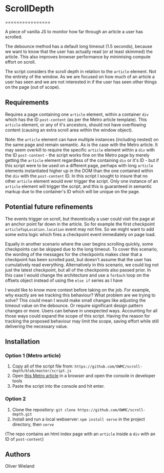 # ScrollDepth
================

A piece of vanilla JS to monitor how far through an article a user has scrolled.

The debounce method has a default long timeout (1.5 seconds), because we want to know that the user has actually read (or at least skimmed) the article. This also improves browser performance by minimising compute effort on scroll.

The script considers the scroll depth in relation to the `article` element. Not the entirety of the window. As we are focused on how much of an article a user has seen and we are not interested in if the user has seen other things on the page (out of scope).

## Requirements

Requires a page containing one `article` element, within a container `div` which has the ID `post-content` (as per the Metro article template).
This `article` element, or any of it's ancestors, should not have overflowing content (causing an extra scroll area within the window object).

Note: the `article` element can have multiple instances (including nested) on the same page and remain semantic. As is the case with the Metro article. It may seem overkill to require the specific `article` element within a `div` with the ID `post-content` - the script works fine on the Metro page by merely getting the `article` element regardless of the containing `div` or it's ID - but if this script were to be used on a different page, perhaps with long `article` elements instantiated higher up in the DOM than the one contained within the `div` with the `post-content` ID. In this script I sought to insure that no other `article` element would ever trigger the script. Only one instance of an `article` element will trigger the script, and this is guaranteed in semantic markup due to the container's ID which will be unique on the page.

## Potential future refinements

The events trigger on scroll, but theoretically a user could visit the page at an anchor point far down in the article. So for example the first checkpoint `articleTopLocation.location` event may not fire. So we might want to add some extra logic which fires a checkpoint event immediately on page load.

Equally in another scenario where the user begins scrolling quickly, some checkpoints can be skipped due to the long timeout. To cover this scenario, the wording of the messages for the checkpoints makes clear that a checkpoint has been scrolled past, but doesn't assume that the user has cumulatively read everything. Alternatively in this scenario, we could log not just the latest checkpoint, but all of the checkpoints also passed prior. In this case I would change the architecture and use a `forEach` loop on the offsets object instead of using the `else if` series as I have

I would like to know more context before taking on the job. For example, why exactly are we tracking this behaviour? What problem are we trying to solve? This could mean I would make small changes like adjusting the timeout value on the debounce. Or require significant design pattern changes or more. Users can behave in unexpected ways. Accounting for all those ways could expand the scope of this script. Having the reason for tracking the proposed behaviour may limit the scope, saving effort while still delivering the necessary value.

## Installation

### Option 1 (Metro article)

1. Copy all of the script file from: `https://github.com/OWMC/scroll-depth/blob/master/script.js`
2. Open [this Metro article](https://metro.co.uk/2024/08/10/pointless-london-gallery-crowned-uks-biggest-tourist-let-down-21393090/) in a browser and open the console in developer tools
3. Paste the script into the console and hit enter.

### Option 2

1. Clone the repository: `git clone https://github.com/OWMC/scroll-depth.git`
2. Install and run a local webserver: `npm install serve` in the project directory, then `serve`

(The repo contains an html index page with an `article` inside a `div` with an ID of `post-content`)


## Authors

Oliver Wieland